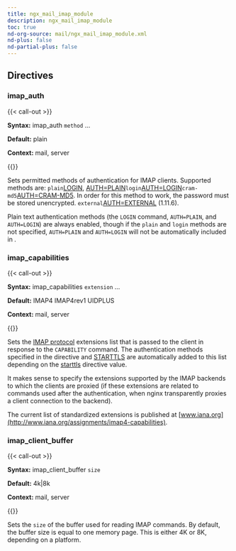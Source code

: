 ```yaml
---
title: ngx_mail_imap_module
description: ngx_mail_imap_module
toc: true
nd-org-source: mail/ngx_mail_imap_module.xml
nd-plus: false
nd-partial-plus: false
---
```



<!--
********************************************************************************
🛑 WARNING: AUTOGENERATED FILE - DO NOT EDIT 🛑
This Markdown file was automatically generated from the source XML documentation.
Any manual changes made directly to this file will be overwritten.
To request or suggest changes, please edit the source XML files instead.
https://github.com/nginx/nginx.org/tree/main/xml/en
********************************************************************************
-->

## Directives

### imap_auth

{{< call-out >}}

**Syntax:** imap_auth `method` ...

**Default:** plain

**Context:** mail, server


{{</call-out>}}


Sets permitted methods of authentication for IMAP clients.
Supported methods are:
`plain`[LOGIN](https://datatracker.ietf.org/doc/html/rfc3501),
[AUTH=PLAIN](https://datatracker.ietf.org/doc/html/rfc4616)`login`[AUTH=LOGIN](https://datatracker.ietf.org/doc/html/draft-murchison-sasl-login-00)`cram-md5`[AUTH=CRAM-MD5](https://datatracker.ietf.org/doc/html/rfc2195).
In order for this method to work, the password must be stored unencrypted.
`external`[AUTH=EXTERNAL](https://datatracker.ietf.org/doc/html/rfc4422) (1.11.6).

Plain text authentication methods
(the `LOGIN` command, `AUTH=PLAIN`,
and `AUTH=LOGIN`) are always enabled,
though if the `plain` and `login` methods
are not specified,
`AUTH=PLAIN` and `AUTH=LOGIN`
will not be automatically included in [](#imap_capabilities).
### imap_capabilities

{{< call-out >}}

**Syntax:** imap_capabilities `extension` ...

**Default:** IMAP4 IMAP4rev1 UIDPLUS

**Context:** mail, server


{{</call-out>}}


Sets the
[IMAP protocol](https://datatracker.ietf.org/doc/html/rfc3501)
extensions list that is passed to the client in response to
the `CAPABILITY` command.
The authentication methods specified in the [](#imap_auth) directive and
[STARTTLS](https://datatracker.ietf.org/doc/html/rfc2595)
are automatically added to this list depending on the
[starttls](/nginx/module-reference/mail/ngx_mail_ssl_module#starttls) directive value.

It makes sense to specify the extensions
supported by the IMAP backends
to which the clients are proxied (if these extensions are related to commands
used after the authentication, when nginx transparently proxies a client
connection to the backend).

The current list of standardized extensions is published at
[www.iana.org](http://www.iana.org/assignments/imap4-capabilities).
### imap_client_buffer

{{< call-out >}}

**Syntax:** imap_client_buffer `size`

**Default:** 4k|8k

**Context:** mail, server


{{</call-out>}}


Sets the `size` of the buffer used for reading IMAP commands.
By default, the buffer size is equal to one memory page.
This is either 4K or 8K, depending on a platform.
